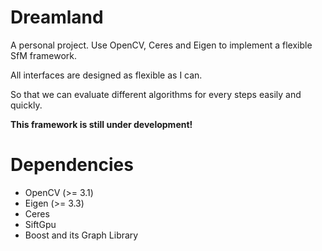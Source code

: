 # Dreamland
A personal project. Use OpenCV, Ceres and Eigen to implement a flexible SfM framework.

All interfaces are designed as flexible as I can. 

So that we can evaluate different algorithms for every steps easily and quickly.

**This framework is still under development!**

# Dependencies
- OpenCV (>= 3.1)
- Eigen (>= 3.3)
- Ceres
- SiftGpu
- Boost and its Graph Library
